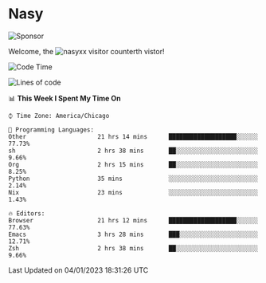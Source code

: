 # Nasy

<!--
<p align="center">
<img height="200" src="https://github-readme-stats.vercel.app/api?username=nasyxx&count_private=true&show_icons=true&theme=dracula&include_all_commits=true"/>
<img height="200" src="https://github-readme-stats.vercel.app/api/top-langs/?username=nasyxx&theme=dracula&hide=html,jupyter+notebook&count_private=true&show_icons=true"/>
</p>

  
----------------
-->

![Sponsor](https://img.shields.io/static/v1.svg?label=Sponsor&message=%E2%9D%A4&logo=GitHub&style=flat&color=pink)
 
Welcome, the ![nasyxx visitor counter](https://count.getloli.com/get/@nasyxx?theme=rule34)th vistor!
 
<!--START_SECTION:waka-->
![Code Time](http://img.shields.io/badge/Code%20Time-3%2C018%20hrs%2016%20mins-blue)

![Lines of code](https://img.shields.io/badge/From%20Hello%20World%20I%27ve%20Written-5%20Million%20lines%20of%20code-blue)

📊 **This Week I Spent My Time On** 

```text
⌚︎ Time Zone: America/Chicago

💬 Programming Languages: 
Other                    21 hrs 14 mins      ███████████████████░░░░░░   77.73% 
sh                       2 hrs 38 mins       ██░░░░░░░░░░░░░░░░░░░░░░░   9.66% 
Org                      2 hrs 15 mins       ██░░░░░░░░░░░░░░░░░░░░░░░   8.25% 
Python                   35 mins             ░░░░░░░░░░░░░░░░░░░░░░░░░   2.14% 
Nix                      23 mins             ░░░░░░░░░░░░░░░░░░░░░░░░░   1.43%

🔥 Editors: 
Browser                  21 hrs 12 mins      ███████████████████░░░░░░   77.63% 
Emacs                    3 hrs 28 mins       ███░░░░░░░░░░░░░░░░░░░░░░   12.71% 
Zsh                      2 hrs 38 mins       ██░░░░░░░░░░░░░░░░░░░░░░░   9.66%

```


 Last Updated on 04/01/2023 18:31:26 UTC
<!--END_SECTION:waka-->

<!-- ![visitors](https://visitor-badge.laobi.icu/badge?page_id=nasyxx.nasyxx) -->
